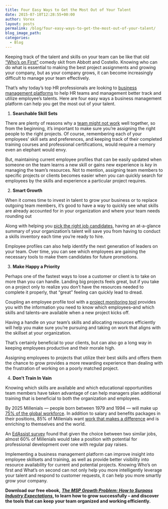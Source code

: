 ```yaml
---
title: Four Easy Ways to Get the Most Out of Your Talent
date: 2015-07-10T12:28:55+00:00
author: Vorex
layout: posts
permalink: /blog/four-easy-ways-to-get-the-most-out-of-your-talent/
blog_image_path:
categories:
  - Blog
---
```

Keeping track of the talent and skills on your team can be like that old [&#8220;Who&#8217;s on First&#8221;](https://www.youtube.com/watch?v=kTcRRaXV-fg) comedy skit from Abbott and Costello. Knowing who can do what is essential to making the best project assignments and growing your company, but as your company grows, it can become increasingly difficult to manage your team effectively.<!--more-->

That&#8217;s why today&#8217;s top HR professionals are looking to [business management platforms](http://www.vorex.com/product/online-project-management/) to help HR teams and management better track and utilize employee&#8217;s talents. Here are four easy ways a business management platform can help you get the most out of your talent.

  1.  **Searchable Skill Sets**

There are plenty of reasons why a [team might not work](https://hbr.org/2009/05/why-teams-dont-work) well together, so from the beginning, it&#8217;s important to make sure you&#8217;re assigning the right people to the right projects. Of course, remembering each of your employees&#8217; skill sets and preferences, and keeping track of their completed training courses and professional certifications, would require a memory even an elephant would envy.



But, maintaining current employee profiles that can be easily updated when someone on the team learns a new skill or gains new experience is _key_ in managing the team&#8217;s resources. Not to mention, assigning team members to specific projects or clients becomes easier when you can quickly search for employees by the skills and experience a particular project requires.

<ol start="2">
  <li>
    <b> Smart Growth</b>
  </li>
</ol>

When it comes time to invest in talent to grow your business or to replace outgoing team members, it&#8217;s good to have a way to quickly see what skills are already accounted for in your organization and where your team needs rounding out

Along with helping you [pick the right job candidates](http://www.vorex.com/product/resource-allocation/), having an at-a-glance summary of your organization&#8217;s talent will save you from having to conduct a skills inventory each time you&#8217;re ready to hire.

Employee profiles can also help identify the next generation of leaders on your team. Over time, you can see which employees are gaining the necessary tools to make them candidates for future promotions.

<ol start="3">
  <li>
    <b> Make Happy a Priority</b>
  </li>
</ol>

Perhaps one of the fastest ways to lose a customer or client is to take on more than you can handle. Landing big projects feels great, but if you take on a project only to realize you don&#8217;t have the resources needed to complete it properly, that &#8220;great&#8221; feeling can quickly lead to dread.

Coupling an employee profile tool with a [project monitoring tool](http://www.vorex.com/product/online-project-management/) provides you with the information you need to know which employees&#8211;and which skills and talents&#8211;are available when a new project kicks off.

Having a handle on your team&#8217;s skills and allocating resources efficiently will help you make sure you&#8217;re pursuing and taking on work that aligns with the skillset at your organization.

That&#8217;s certainly beneficial to your clients, but can also go a long way in keeping employees productive and their morale high.



Assigning employees to projects that utilize their best skills and offers them the chance to grow provides a more rewarding experience than dealing with the frustration of working on a poorly matched project.

<ol start="4">
  <li>
    <b> Don&#8217;t Train In Vain</b>
  </li>
</ol>

Knowing which skills are available and which educational opportunities team members have taken advantage of can help managers plan additional training that is beneficial to both the organization and employees.

By 2025 Millenials &#8212; people born between 1979 and 1994 &#8212; will make up [75% of the global workforce](http://www.forbes.com/sites/karstenstrauss/2013/09/17/do-millennials-think-differently-about-money-and-career/). In addition to salary and benefits packages in their positions, 85% of Millenials want [work that makes a difference](http://www.forbes.com/sites/karstenstrauss/2013/09/17/do-millennials-think-differently-about-money-and-career/) and is enriching to themselves and the world.

An [EdAssist survey](http://www.edassist.com/resources/news-releases/2015/04/Millennials-study-press) found that given the choice between two similar jobs, almost 60% of Millenials would take a position with potential for professional development over one with regular pay raises.

Implementing a business management platform can improve insight into employee skillsets and training, as well as provide better visibility into resource availability for current and potential projects. Knowing Who&#8217;s on first and What&#8217;s on second can not only help you more intelligently leverage your talent and respond to customer requests, it can help you more smartly grow your company.

**Download our free ebook,** [**_The MSP Growth Problem: How to Surpass Industry Expectations_**](http://vorex.hs-sites.com/the-msp-growth-problem-how-to-surpass-industry-expectations?__hstc=100746398.b2843db0333d5242d1d7cad84e1e93d1.1428948442272.1434416286408.1434481428312.32&__hssc=100746398.9.1434481428312&__hsfp=357257685)**, to learn how to grow successfully &#8211; and discover the tools that can keep your team organized and working efficiently.**
